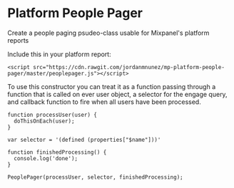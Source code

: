 # Platform People Pager
Create a people paging psudeo-class usable for Mixpanel's platform reports

Include this in your platform report:
```
<script src="https://cdn.rawgit.com/jordanmnunez/mp-platform-people-pager/master/peoplepager.js"></script>
```

To use this constructor you can treat it as a function passing through a function that is called on ever user object, a selector for the engage query, and callback function to fire when all users have been processed.

```
function processUser(user) {
  doThisOnEach(user);
}

var selector = '(defined (properties["$name"]))'

function finishedProcessing() {
  console.log('done');
}

PeoplePager(processUser, selector, finishedProcessing);
```
